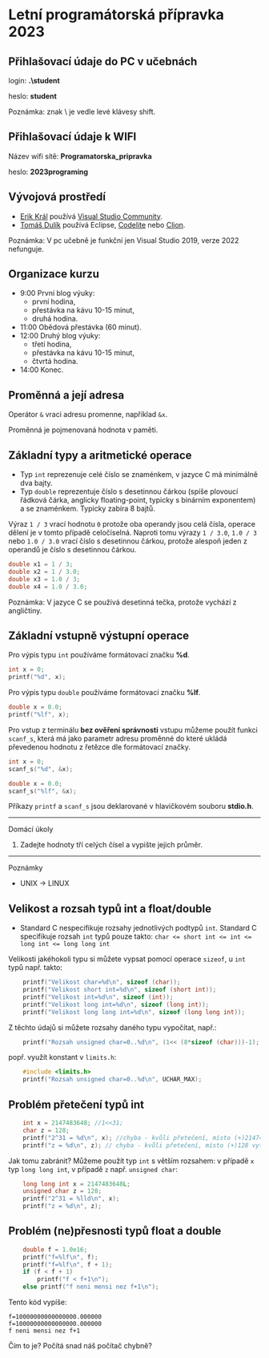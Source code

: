 # Letní programátorská přípravka 2023

## Přihlašovací údaje do PC v učebnách

login: **.\student**

heslo: **student**

Poznámka: znak \ je vedle levé klávesy shift.

## Přihlašovací údaje k WIFI

Název wifi sítě: **Programatorska_pripravka**

heslo: **2023programing**

## Vývojová prostředí

- [Erik Král](https://fai.utb.cz/contacts/ing-et-ing-erik-kral-ph-d/) používá [Visual Studio Community](https://visualstudio.microsoft.com/vs/community/).
- [Tomáš Dulík](https://fai.utb.cz/contacts/ing-tomas-dulik-ph-d/) používá Eclipse, [Codelite](https://codelite.org/) nebo [Clion](https://www.jetbrains.com/clion/).

Poznámka: V pc učebně je funkční jen Visual Studio 2019, verze 2022 nefunguje.

## Organizace kurzu

- 9:00 První blog výuky:
	- první hodina,
	- přestávka na kávu 10-15 minut,
	- druhá hodina.
- 11:00 Obědová přestávka (60 minut).
- 12:00 Druhý blog výuky:
	- třetí hodina,
	- přestávka na kávu 10-15 minut,
	- čtvrtá hodina.
- 14:00 Konec.

## Proměnná a její adresa

Operátor ```&```  vraci adresu promenne, například ```&x```.

Proměnná je pojmenovaná hodnota v paměti.

## Základní typy a aritmetické operace

- Typ ```int``` reprezenuje celé číslo se znaménkem, v jazyce C má minimálně dva bajty.
- Typ ```double``` reprezentuje číslo s desetinnou čárkou (spíše plovoucí řádková čárka, anglicky floating-point, typicky s binárním exponentem) a se znaménkem. Typicky zabíra 8 bajtů.
  
Výraz ```1 / 3``` vrací hodnotu ```0``` protože oba operandy jsou celá čísla, operace dělení je v tomto případě celočíselná.
Naproti tomu výrazy ```1 / 3.0```, ```1.0 / 3``` nebo ```1.0 / 3.0``` vrací číslo s desetinnou čárkou, protože alespoň jeden z operandů je číslo s desetinnou čárkou.

```c
double x1 = 1 / 3;
double x2 = 1 / 3.0;
double x3 = 1.0 / 3;
double x4 = 1.0 / 3.0;
```

Poznámka: V jazyce C se používá desetinná tečka, protože vychází z angličtiny.

## Základní vstupně výstupní operace

Pro výpis typu ```int``` používáme formátovací značku **%d**.

```c
int x = 0;
printf("%d", x);
```

Pro výpis typu ```double``` používáme formátovací značku **%lf**.

```c
double x = 0.0;
printf("%lf", x);
```

Pro vstup z terminálu **bez ověření správnosti** vstupu můžeme použít funkci ```scanf_s```, která má jako parametr adresu proměnné do které ukládá převedenou hodnotu z řetězce dle formátovací značky.

```c
int x = 0;
scanf_s("%d", &x);
```

```c
double x = 0.0;
scanf_s("%lf", &x);
```

Příkazy ```printf``` a ```scanf_s``` jsou deklarované v hlavičkovém souboru **stdio.h**.
 
---
Domácí úkoly

1. Zadejte hodnoty tří celých čísel a vypište jejich průměr.

---
Poznámky

- UNIX -> LINUX

## Velikost a rozsah typů int a float/double

- Standard C nespecifikuje rozsahy jednotlivých podtypů ```int```. Standard C specifikuje rozsah ```int``` typů pouze takto:
  ```char <= short int <= int <= long int <= long long int```

Velikosti jakéhokoli typu si můžete vypsat pomocí operace ```sizeof```, u ```int``` typů např. takto:
```c
    printf("Velikost char=%d\n", sizeof (char));
    printf("Velikost short int=%d\n", sizeof (short int));
    printf("Velikost int=%d\n", sizeof (int));
    printf("Velikost long int=%d\n", sizeof (long int));
    printf("Velikost long long int=%d\n", sizeof (long long int));
```
Z těchto údajů si můžete rozsahy daného typu vypočítat, např.:

```c
    printf("Rozsah unsigned char=0..%d\n", (1<< (8*sizeof (char)))-1);
```
popř. využít konstant v ```limits.h```:

```c
	#include <limits.h>
	printf("Rozsah unsigned char=0..%d\n", UCHAR_MAX);
```
## Problém přetečení typů int
```c
    int x = 2147483648; //1<<31;
    char z = 128;
    printf("2^31 = %d\n", x); //chyba - kvůli přetečení, místo (+)2147483648 vytiskne -2147483648 !!!
    printf("z = %d\n", z); // chyba - kvůli přetečení, místo (+)128 vytiskne -128 !!!

```
Jak tomu zabránit? Můžeme použít typ ```int``` s větším rozsahem: v případě ```x``` typ ```long long int```, v případě ```z``` např. ```unsigned char```:
```c
    long long int x = 2147483648L;
    unsigned char z = 128;
    printf("2^31 = %lld\n", x);
    printf("z = %d\n", z);
```
## Problém (ne)přesnosti typů float a double
```c
    double f = 1.0e16;
    printf("f=%lf\n", f);
    printf("f=%lf\n", f + 1);
    if (f < f + 1)
        printf("f < f+1\n");
    else printf("f neni mensi nez f+1\n");
```
Tento kód vypíše:
```
f=10000000000000000.000000
f=10000000000000000.000000
f neni mensi nez f+1
```
Čím to je? Počítá snad náš počítač chybně?
